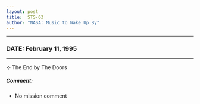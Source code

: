 ```yaml
---
layout: post
title:  STS-63
author: "NASA: Music to Wake Up By"
---
```


----
### DATE: February 11, 1995
----
⊹ The End by The Doors

##### Comment:
* No mission comment

